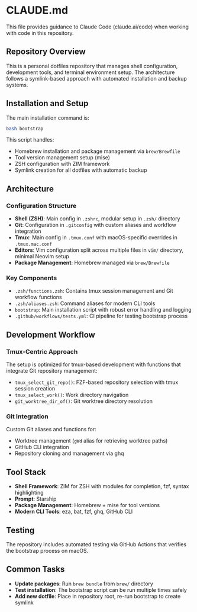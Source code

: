 # CLAUDE.md

This file provides guidance to Claude Code (claude.ai/code) when working with code in this repository.

## Repository Overview

This is a personal dotfiles repository that manages shell configuration, development tools, and terminal environment setup. The architecture follows a symlink-based approach with automated installation and backup systems.

## Installation and Setup

The main installation command is:
```bash
bash bootstrap
```

This script handles:
- Homebrew installation and package management via `brew/Brewfile`
- Tool version management setup (mise)
- ZSH configuration with ZIM framework
- Symlink creation for all dotfiles with automatic backup

## Architecture

### Configuration Structure
- **Shell (ZSH)**: Main config in `.zshrc`, modular setup in `.zsh/` directory
- **Git**: Configuration in `.gitconfig` with custom aliases and workflow integration
- **Tmux**: Main config in `.tmux.conf` with macOS-specific overrides in `.tmux.mac.conf`
- **Editors**: Vim configuration split across multiple files in `vim/` directory, minimal Neovim setup
- **Package Management**: Homebrew managed via `brew/Brewfile`

### Key Components
- `.zsh/functions.zsh`: Contains tmux session management and Git workflow functions
- `.zsh/aliases.zsh`: Command aliases for modern CLI tools
- `bootstrap`: Main installation script with robust error handling and logging
- `.github/workflows/tests.yml`: CI pipeline for testing bootstrap process

## Development Workflow

### Tmux-Centric Approach
The setup is optimized for tmux-based development with functions that integrate Git repository management:
- `tmux_select_git_repo()`: FZF-based repository selection with tmux session creation
- `tmux_select_work()`: Work directory navigation
- `git_worktree_dir_of()`: Git worktree directory resolution

### Git Integration
Custom Git aliases and functions for:
- Worktree management (`gWd` alias for retrieving worktree paths)
- GitHub CLI integration
- Repository cloning and management via ghq

## Tool Stack
- **Shell Framework**: ZIM for ZSH with modules for completion, fzf, syntax highlighting
- **Prompt**: Starship
- **Package Management**: Homebrew + mise for tool versions
- **Modern CLI Tools**: eza, bat, fzf, ghq, GitHub CLI

## Testing
The repository includes automated testing via GitHub Actions that verifies the bootstrap process on macOS.

## Common Tasks
- **Update packages**: Run `brew bundle` from `brew/` directory
- **Test installation**: The bootstrap script can be run multiple times safely
- **Add new dotfile**: Place in repository root, re-run bootstrap to create symlink